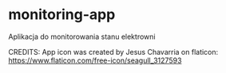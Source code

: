 # monitoring-app
Aplikacja do monitorowania stanu elektrowni

CREDITS:
App icon was created by Jesus Chavarria on flaticon: https://www.flaticon.com/free-icon/seagull_3127593
